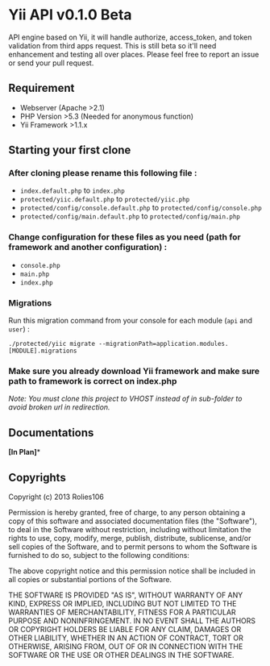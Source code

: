 # Yii API v0.1.0 Beta

API engine based on Yii, it will handle authorize, access_token, and token validation from third apps request. This is still beta so it'll need enhancement and testing all over places. Please feel free to report an issue or send your pull request.

## Requirement

- Webserver (Apache >2.1)
- PHP Version >5.3 (Needed for anonymous function)
- Yii Framework >1.1.x

## Starting your first clone

### After cloning please rename this following file :

- ```index.default.php``` to ```index.php```
- ```protected/yiic.default.php``` to ```protected/yiic.php```
- ```protected/config/console.default.php``` to ```protected/config/console.php```
- ```protected/config/main.default.php``` to ```protected/config/main.php```

### Change configuration for these files as you need (path for framework and another configuration) :

- ```console.php```
- ```main.php```
- ```index.php```

### Migrations

Run this migration command from your console for each module (`api` and `user`) :

```
./protected/yiic migrate --migrationPath=application.modules.[MODULE].migrations
```

### Make sure you already download Yii framework and make sure path to framework is correct on index.php

*Note: You must clone this project to VHOST instead of in sub-folder to avoid broken url in redirection.*

## Documentations

**[In Plan]***

## Copyrights

Copyright (c) 2013 Rolies106

Permission is hereby granted, free of charge, to any person obtaining a copy of this software and associated documentation files (the "Software"), to deal in the Software without restriction, including without limitation the rights to use, copy, modify, merge, publish, distribute, sublicense, and/or sell copies of the Software, and to permit persons to whom the Software is furnished to do so, subject to the following conditions:

The above copyright notice and this permission notice shall be included in all copies or substantial portions of the Software.

THE SOFTWARE IS PROVIDED "AS IS", WITHOUT WARRANTY OF ANY KIND, EXPRESS OR IMPLIED, INCLUDING BUT NOT LIMITED TO THE WARRANTIES OF MERCHANTABILITY, FITNESS FOR A PARTICULAR PURPOSE AND NONINFRINGEMENT. IN NO EVENT SHALL THE AUTHORS OR COPYRIGHT HOLDERS BE LIABLE FOR ANY CLAIM, DAMAGES OR OTHER LIABILITY, WHETHER IN AN ACTION OF CONTRACT, TORT OR OTHERWISE, ARISING FROM, OUT OF OR IN CONNECTION WITH THE SOFTWARE OR THE USE OR OTHER DEALINGS IN THE SOFTWARE.